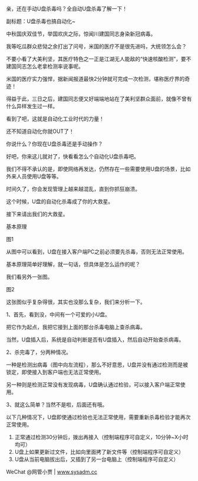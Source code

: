 亲，还在手动U盘杀毒吗？全自动U盘杀毒了解一下！

副标题：U盘杀毒也搞自动化~



中秋国庆双佳节，举国欢庆之际，惊闻川建国同志身染新冠病毒。

我等吃瓜群众悲恸之余打出了问号，米国的医疗不是很先进吗，大统领怎么会？

不要小看了大美利坚，其医疗特色之一正是江湖无人能敌的“快速核酸检测”，要不建国同志怎么老拿检测率说事呢。

米国的医疗实力强悍，据新闻报道最快2分钟就可完成一次检测，堪称医疗界的奇迹！

得益于此，三日之后，建国同志便又好端端地站在了美利坚群众面前，就像不曾有什么异样发生过一样。



看到了吧，这就是自动化工业时代的力量！

还不知道自动化你就OUT了！

你说什么？你现在U盘杀毒还是手动操作？

好吧，你来这儿就对了，快看看怎么个自动化U盘杀毒吧。



我们不得不承认的是，即使网络再发达，仍然存在一些需要使用U盘的场景，比如外来人员使用U盘等等。

时间久了，你会发现管理上越来越混乱，直到你抓狂崩溃。

这个时候，U盘的自动化杀毒成了你的大救星。

接下来请出我们的大救星。



基本原理

图1



从图中可以看到，U盘在接入客户端PC之前必须要先杀毒，否则无法正常使用。

基本原理简单好理解，就一句话，但具体是怎么运作的呢？

我们看另外一张图。

图2



这张图似乎复杂得很，其实也没那么复杂，我们来分析一下。

1、首先，看到没，中间有一个可爱的小U盘。

把它作为起点，我把它接到上面的那台杀毒电脑上查杀病毒。

当然，U盘插入后，系统是自动判断是否有U盘插入，然后自动开始查杀病毒。

2、杀完毒了，分两种情况。

一种是检测出病毒（图中向左流程），那么不好意思，U盘并没有通过检测而是被锁定，即使接入到客户端也无法正常使用。

另一种则是检测正常没有发现病毒，U盘确认通过检验，可以接入客户端正常使用。

3、就这么简单？当然不是啦，后面还有哦。

以下几种情况下，U盘即使通过检验也无法正常使用，需要重新杀毒检验才能再次正常使用。

1. 正常通过检测30分钟后，拨出再接入（控制端程序可自定义，10分钟~X小时均可）
2. U盘上如果更新过文件，比如向里面拷了新文件等（控制端程序可自定义）
3. U盘从当前电脑拔出后，又插到了另一台电脑上（控制端程序可自定义）











WeChat @网管小贾 | www.sysadm.cc


